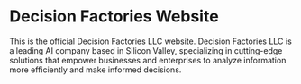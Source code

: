 # Decision Factories Website
This is the official Decision Factories LLC website. Decision Factories LLC is a leading AI company based in Silicon Valley, specializing in cutting-edge solutions that empower businesses and enterprises to analyze information more efficiently and make informed decisions.
